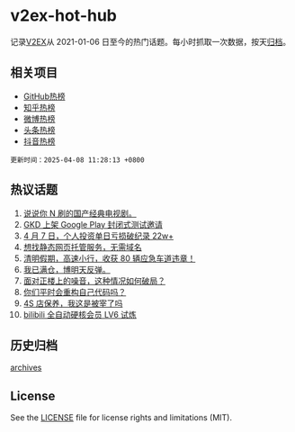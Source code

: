 # v2ex-hot-hub

 记录[V2EX](https://www.v2ex.com/)从 2021-01-06 日至今的热门话题。每小时抓取一次数据，按天[归档](archives)。
 
 ## 相关项目

- [GitHub热榜](https://github.com/lonnyzhang423/github-hot-hub)
- [知乎热榜](https://github.com/lonnyzhang423/zhihu-hot-hub)
- [微博热榜](https://github.com/lonnyzhang423/weibo-hot-hub)
- [头条热榜](https://github.com/lonnyzhang423/toutiao-hot-hub)
- [抖音热榜](https://github.com/lonnyzhang423/douyin-hot-hub)


 `更新时间：2025-04-08 11:28:13 +0800`

## 热议话题

1. [说说你 N 刷的国产经典电视剧。](https://www.v2ex.com/t/1123705)
1. [GKD 上架 Google Play 封闭式测试邀请](https://www.v2ex.com/t/1123733)
1. [4 月 7 日，个人投资单日亏损破纪录 22w+](https://www.v2ex.com/t/1123764)
1. [想找静态网页托管服务，无需域名](https://www.v2ex.com/t/1123748)
1. [清明假期，高速小行，收获 80 辆应急车道违章！](https://www.v2ex.com/t/1123821)
1. [我已满仓，博明天反弹。](https://www.v2ex.com/t/1123753)
1. [面对正楼上的噪音，这种情况如何破局？](https://www.v2ex.com/t/1123679)
1. [你们平时会重构自己代码吗？](https://www.v2ex.com/t/1123707)
1. [4S 店保养，我这是被宰了吗](https://www.v2ex.com/t/1123765)
1. [bilibili 全自动硬核会员 LV6 试炼](https://www.v2ex.com/t/1123737)

## 历史归档

[archives](archives)

## License

See the [LICENSE](LICENSE) file for license rights and limitations (MIT).
